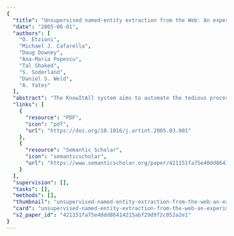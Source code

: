 ```yaml
---
{
  "title": "Unsupervised named-entity extraction from the Web: An experimental study",
  "date": "2005-06-01",
  "authors": [
    "O. Etzioni",
    "Michael J. Cafarella",
    "Doug Downey",
    "Ana-Maria Popescu",
    "Tal Shaked",
    "S. Soderland",
    "Daniel S. Weld",
    "A. Yates"
  ],
  "abstract": "The KnowItAll system aims to automate the tedious process of extracting large collections of facts (e.g., names of scientists or politicians) from the Web in an unsupervised, domain-independent, and scalable manner. The paper presents an overview of KnowItAll's novel architecture and design principles, emphasizing its distinctive ability to extract information without any hand-labeled training examples. In its first major run, KnowItAll extracted over 50,000 class instances, but suggested a challenge: How can we improve KnowItAll's recall and extraction rate without sacrificing precision? This paper presents three distinct ways to address this challenge and evaluates their performance. Pattern Learning learns domain-specific extraction rules, which enable additional extractions. Subclass Extraction automatically identifies sub-classes in order to boost recall (e.g., ''chemist'' and ''biologist'' are identified as sub-classes of ''scientist''). List Extraction locates lists of class instances, learns a ''wrapper'' for each list, and extracts elements of each list. Since each method bootstraps from KnowItAll's domain-independent methods, the methods also obviate hand-labeled training examples. The paper reports on experiments, focused on building lists of named entities, that measure the relative efficacy of each method and demonstrate their synergy. In concert, our methods gave KnowItAll a 4-fold to 8-fold increase in recall at precision of 0.90, and discovered over 10,000 cities missing from the Tipster Gazetteer.",
  "links": [
    {
      "resource": "PDF",
      "icon": "pdf",
      "url": "https://doi.org/10.1016/j.artint.2005.03.001"
    },
    {
      "resource": "Semantic Scholar",
      "icon": "semanticscholar",
      "url": "https://www.semanticscholar.org/paper/421151fa75e40dd86414215abf29d9f2c052a2e1"
    }
  ],
  "supervision": [],
  "tasks": [],
  "methods": [],
  "thumbnail": "unsupervised-named-entity-extraction-from-the-web-an-experimental-study-thumb.jpg",
  "card": "unsupervised-named-entity-extraction-from-the-web-an-experimental-study-card.jpg",
  "s2_paper_id": "421151fa75e40dd86414215abf29d9f2c052a2e1"
}
---
```


